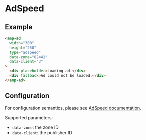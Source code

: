<!---
Copyright 2017 The AMP HTML Authors. All Rights Reserved.

Licensed under the Apache License, Version 2.0 (the "License");
you may not use this file except in compliance with the License.
You may obtain a copy of the License at

      http://www.apache.org/licenses/LICENSE-2.0

Unless required by applicable law or agreed to in writing, software
distributed under the License is distributed on an "AS-IS" BASIS,
WITHOUT WARRANTIES OR CONDITIONS OF ANY KIND, either express or implied.
See the License for the specific language governing permissions and
limitations under the License.
-->

# AdSpeed

## Example

```html
<amp-ad
  width="300"
  height="250"
  type="adspeed"
  data-zone="82441"
  data-client="3"
>
  <div placeholder>Loading ad.</div>
  <div fallback>Ad could not be loaded.</div>
</amp-ad>
```

## Configuration

For configuration semantics, please see [AdSpeed documentation](https://www.adspeed.com/Knowledges/1950/Ad-Tag/Accelerated-Mobile-Pages-Project-AMP-Ad.html).

Supported parameters:

-   `data-zone`: the zone ID
-   `data-client`: the publisher ID
